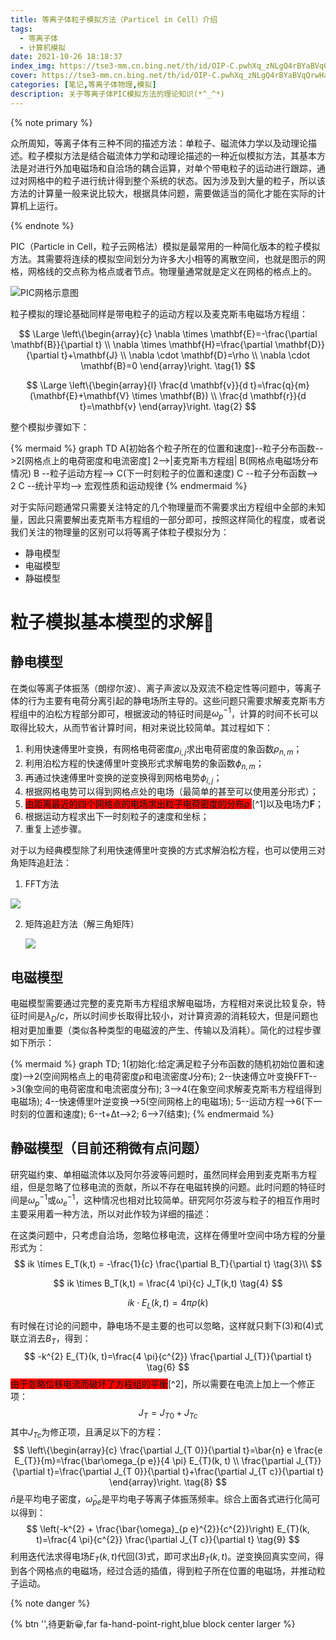 ```yaml
---
title: 等离子体粒子模拟方法（Particel in Cell）介绍
tags:
  - 等离子体
  - 计算机模拟
date: 2021-10-26 18:18:37
index_img: https://tse3-mm.cn.bing.net/th/id/OIP-C.pwhXq_zNLgQ4rBYaBVqQrwHaDt?pid=ImgDet&rs=1
cover: https://tse3-mm.cn.bing.net/th/id/OIP-C.pwhXq_zNLgQ4rBYaBVqQrwHaDt?pid=ImgDet&rs=1
categories: [笔记,等离子体物理,模拟]
description: 关于等离子体PIC模拟方法的理论知识(*^_^*)
---
```



{% note primary %}

众所周知，等离子体有三种不同的描述方法：单粒子、磁流体力学以及动理论描述。粒子模拟方法是结合磁流体力学和动理论描述的一种近似模拟方法，其基本方法是对进行外加电磁场和自洽场的耦合运算，对单个带电粒子的运动进行跟踪，通过对网格中的粒子进行统计得到整个系统的状态。因为涉及到大量的粒子，所以该方法的计算量一般来说比较大，根据具体问题，需要做适当的简化才能在实际的计算机上运行。

{% endnote %}

PIC（Particle in Cell，粒子云网格法）模拟是最常用的一种简化版本的粒子模拟方法。其需要将连续的模拟空间划分为许多大小相等的离散空间，也就是图示的网格，网格线的交点称为格点或者节点。物理量通常就是定义在网格的格点上的。

![PIC网格示意图](https://hexo-1301133429.cos.ap-chengdu.myqcloud.com/post/image-20211025233310966.png)

粒子模拟的理论基础同样是带电粒子的运动方程以及麦克斯韦电磁场方程组：

$$
\Large
\left\{\begin{array}{c}
\nabla \times \mathbf{E}=-\frac{\partial \mathbf{B}}{\partial t} \\
\nabla \times \mathbf{H}=\frac{\partial \mathbf{D}}{\partial t}+\mathbf{J} \\
\nabla \cdot \mathbf{D}=\rho \\
\nabla \cdot \mathbf{B}=0
\end{array}\right.  \tag{1}
$$

$$
\Large
\left\{\begin{array}{l}
\frac{d \mathbf{v}}{d t}=\frac{q}{m}(\mathbf{E}+\mathbf{V} \times \mathbf{B}) \\
\frac{d \mathbf{r}}{d t}=\mathbf{v}
\end{array}\right. \tag{2}
$$

整个模拟步骤如下：

{% mermaid %}
graph TD
    A[初始各个粒子所在的位置和速度]--粒子分布函数-->2[网格点上的电荷密度和电流密度]
    2-->|麦克斯韦方程组| B(网格点电磁场分布情况)
    B --粒子运动方程--> C(下一时刻粒子的位置和速度)
    C --粒子分布函数--> 2
    C --统计平均--> 宏观性质和运动规律
{% endmermaid %}

对于实际问题通常只需要关注特定的几个物理量而不需要求出方程组中全部的未知量，因此只需要解出麦克斯韦方程组的一部分即可，按照这样简化的程度，或者说我们关注的物理量的区别可以将等离子体粒子模拟分为：

- 静电模型
- 电磁模型
- 静磁模型

# 粒子模拟基本模型的求解🍇

## 静电模型

在类似等离子体振荡（朗缪尔波）、离子声波以及双流不稳定性等问题中，等离子体的行为主要有电荷分离引起的静电场所主导的。这些问题只需要求解麦克斯韦方程组中的泊松方程部分即可，根据波动的特征时间是$\omega_{p}^{-1}$，计算的时间不长可以取得比较大，从而节省计算时间，相对来说比较简单。其过程如下：

1. 利用快速傅里叶变换，有网格电荷密度$\rho_{i,j}$求出电荷密度的象函数$\rho_{n,m}$；
2. 利用泊松方程的快速傅里叶变换形式求解电势的象函数$\phi_{n,m}$；
3. 再通过快速傅里叶变换的逆变换得到网格电势$\phi_{i,j}$；
4. 根据网格电势可以得到网格点处的电场（最简单的甚至可以使用差分形式）；
5. <span style='background: red'>由距离最近的四个网格点的电场求出粒子电荷密度的分布$\rho$ </span>[^1]以及电场力$\mathbf{F}$；
6. 根据运动方程求出下一时刻粒子的速度和坐标；
7. 重复上述步骤。

对于以为经典模型除了利用快速傅里叶变换的方式求解泊松方程，也可以使用三对角矩阵追赶法：

1. FFT方法

![](https://hexo-1301133429.cos.ap-chengdu.myqcloud.com/post/image-20211025215145928.png)

2. 矩阵追赶方法（解三角矩阵）

   ![](https://hexo-1301133429.cos.ap-chengdu.myqcloud.com/post/image-20211025222930010.png)

## 电磁模型

电磁模型需要通过完整的麦克斯韦方程组求解电磁场，方程相对来说比较复杂，特征时间是$\lambda_D/c$，所以时间步长取得比较小，对计算资源的消耗较大，但是问题也相对更加重要（类似各种类型的电磁波的产生、传输以及消耗）。简化的过程步骤如下所示：

{% mermaid %}
graph TD;
    1(初始化:给定满足粒子分布函数的随机初始位置和速度)-->2(空间网格点上的电荷密度ρ和电流密度J分布);
    2--快速傅立叶变换FFT-->3(象空间的电荷密度和电流密度分布);
    3-->4(在象空间求解麦克斯韦方程组得到电磁场);
    4--快速傅里叶逆变换-->5(空间网格上的电磁场);
    5--运动方程-->6(下一时刻的位置和速度);
    6--t+Δt-->2;
    6-->7(结束);
{% endmermaid %}

## 静磁模型（目前还稍微有点问题）

研究磁约束、单相磁流体以及阿尔芬波等问题时，虽然同样会用到麦克斯韦方程组，但是忽略了位移电流的贡献，所以不存在电磁转换的问题。此时问题的特征时间是$\omega_{p}^{-1}$或$\omega_e^{-1}$，这种情况也相对比较简单。研究阿尔芬波与粒子的相互作用时主要采用着一种方法，所以对此作较为详细的描述：

在这类问题中，只考虑自洽场，忽略位移电流，这样在傅里叶空间中场方程的分量形式为：
$$
ik \times E_T(k,t) = -\frac{1}{c} \frac{\partial B_T}{\partial t} \tag{3}\\
$$

$$
ik \times B_T(k,t) = \frac{4 \pi}{c} J_T(k,t) \tag{4}
$$

$$
ik \cdot E_L(k,t) = 4 \pi \rho(k) \tag{5}
$$

有时候在讨论的问题中，静电场不是主要的也可以忽略，这样就只剩下$(3)$和$(4)$式联立消去$B_T$，得到：
$$
-k^{2} E_{T}(k, t)=\frac{4 \pi}{c^{2}} \frac{\partial J_{T}}{\partial t} \tag{6}
$$
<span style="background: red">由于忽略位移电流而破坏了方程组的平衡</span>[^2]，所以需要在电流上加上一个修正项：
$$
J_T = J_{T0} + J_{Tc} \tag{7}
$$
其中$J_{Tc}$为修正项，且满足以下的方程：
$$
\left\{\begin{array}{c}
\frac{\partial J_{T 0}}{\partial t}=\bar{n} e \frac{e E_{T}}{m}=\frac{\bar\omega_{p e}}{4 \pi} E_{T}(k, t) \\
\frac{\partial J_{T}}{\partial t}=\frac{\partial J_{T 0}}{\partial t}+\frac{\partial J_{T c}}{\partial t}
\end{array}\right. \tag{8}
$$
$\bar{n}$是平均电子密度，$\bar{\omega}_{pe}$是平均电子等离子体振荡频率。综合上面各式进行化简可以得到：
$$
\left(-k^{2} + \frac{\bar{\omega}_{p e}^{2}}{c^{2}}\right) E_{T}(k, t)=\frac{4 \pi}{c^{2}} \frac{\partial J_{T c}}{\partial t} \tag{9}
$$
利用迭代法求得电场$E_{T}(k,t)$代回$(3)$式，即可求出$B_{T}(k,t)$。逆变换回真实空间，得到各个网格点的电磁场，经过合适的插值，得到粒子所在位置的电磁场，并推动粒子运动。

{% note danger %}
[^1,2]: 红色高亮是目前还搞不明白的地方
{% endnote %}

{% btn '',待更新😀,far fa-hand-point-right,blue block center larger %}